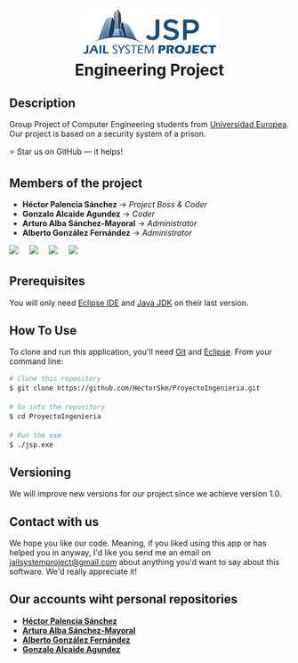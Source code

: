 


<h1 align="center">
  <br>
  <a href=""><img width=50% src="https://github.com/HectorSkm/Jail-System-Project/blob/master/Jail%20System%20Project/resources/JSP.png" alt="" width="200"></a>
  <br>
   Engineering Project 
  <br>
</h1>

## Description 

Group Project of Computer Engineering students from [Universidad Europea](https://universidadeuropea.es/madrid).
Our project is based on a security system of a prison.

:star: Star us on GitHub — it helps!


## Members of the project

- **Héctor Palencia Sánchez**      -> *Project Boss & Coder*
- **Gonzalo Alcaide Agundez**      -> *Coder*
- **Arturo Alba Sánchez-Mayoral**  -> *Administrator*
- **Alberto González Fernández**   -> *Administrator*

[<img src="https://avatars3.githubusercontent.com/u/19176760?s=400&v=4" width="100px;"/><sub><b></b></sub>](https://github.com/HectorSkm)&nbsp;&nbsp;&nbsp;&nbsp; 
[<img src="https://avatars0.githubusercontent.com/u/47125167?s=400&v=4" width="100px;"/><sub><b></b></sub>](https://github.com/10GGGGGGGGGG)&nbsp;&nbsp;&nbsp;&nbsp;
[<img src="https://avatars0.githubusercontent.com/u/29259992?s=400&v=4" width="100px;"/><sub><b></b></sub>](https://github.com/ArtySaurio)&nbsp;&nbsp;&nbsp;&nbsp;
[<img src="https://avatars3.githubusercontent.com/u/47120662?s=400&v=4" width="100px;"/><sub><b></b></sub>](https://github.com/glezon99)

## Prerequisites

You will only need [Eclipse IDE](https://www.eclipse.org/downloads) and [Java JDK](https://www.oracle.com/technetwork/java/javase/downloads/jdk11-downloads-5066655.html) on their last version.

## How To Use

To clone and run this application, you'll need [Git](https://git-scm.com) and [Eclipse](https://www.eclipse.org/downloads/). From your command line:

```bash
# Clone this repository
$ git clone https://github.com/HectorSkm/ProyectoIngenieria.git

# Go into the repository
$ cd ProyectoIngenieria

# Run the exe
$ ./jsp.exe
```

## Versioning

We will improve new versions for our project since we achieve version 1.0.

## Contact with us

We hope you like our code. Meaning, if you liked using this app or has helped you in anyway, I'd like you send me an email on <jailsystemproject@gmail.com> about anything you'd want to say about this software. We'd really appreciate it!

## Our accounts wiht personal repositories
     
- **[Héctor Palencia Sánchez](https://github.com/HectorSkm)**      
- **[Arturo Alba Sánchez-Mayoral](https://github.com/ArtySaurio)**  
- **[Alberto González Fernández](https://github.com/glezon99)**   
- **[Gonzalo Alcaide Agundez](https://github.com/10GGGGGGGGGG)**      

    
